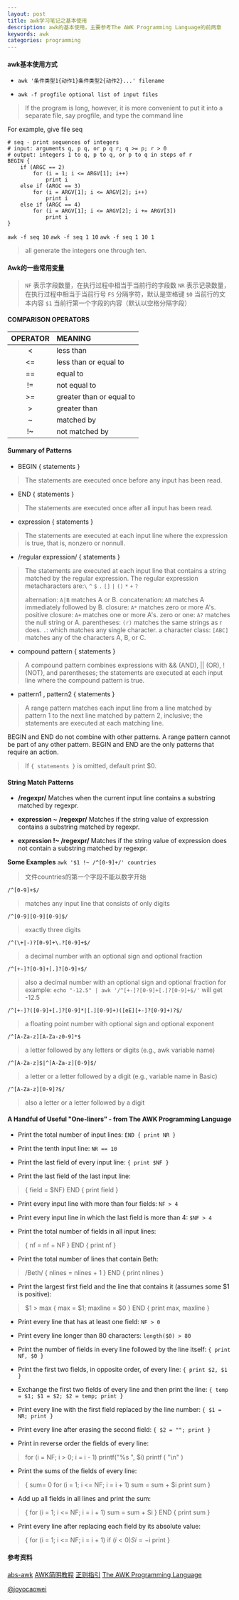 ```yaml
---
layout: post
title: awk学习笔记之基本使用
description: awk的基本使用，主要参考The AWK Programming Language的前两章
keywords: awk
categories: programming
---
```


#### awk基本使用方式
- `awk '条件类型1{动作1}条件类型2{动作2}...' filename`

- `awk -f progfile optional list of input files`
>If the program is long, however, it is more convenient to put it into a separate file, say progfile, and type the command line

For example, give file seq

```
# seq - print sequences of integers
# input: arguments q, p q, or p q r; q >= p; r > 0
# output: integers 1 to q, p to q, or p to q in steps of r
BEGIN {
	if (ARGC == 2)
		for (i = 1; i <= ARGV[1]; i++)
			print i
	else if (ARGC == 3)
		for (i = ARGV[1]; i <= ARGV[2]; i++)
			print i
	else if (ARGC == 4)
		for (i = ARGV[1]; i <= ARGV[2]; i += ARGV[3])
			print i
}
```

`awk -f seq 10`
`awk -f seq 1 10`
`awk -f seq 1 10 1`
>all generate the integers one through ten.

#### Awk的一些常用变量
>`NF` 表示字段数量，在执行过程中相当于当前行的字段数
`NR` 表示记录数量，在执行过程中相当于当前行号
`FS` 分隔字符，默认是空格键
`$0` 当前行的文本内容
`$1` 当前行第一个字段的内容（默认以空格分隔字段）

#### COMPARISON OPERATORS

|OPERATOR | MEANING
|:-------:| :-------
|<        | less than
|<=       | less than or equal to
|==       | equal to
|!=       | not equal to
|>=       | greater than or equal to
|>        | greater than
|~        | matched by
|!~       | not matched by

#### Summary of Patterns
- BEGIN { statements }
>The statements are executed once before any input has been read.

- END { statements }
>The statements are executed once after all input has been read.

- expression { statements }
>The statements are executed at each input line where the expression is true, that is,
nonzero or nonnull.

- /regular expression/ { statements }
>The statements are executed at each input line that contains a string matched by the regular expression.
The regular expression metacharacters are:`\` `^` `$` `.` `[]` `|` `()` `*` `+` `?`
>
>alternation: `A|B` matches A or B.
concatenation: `AB` matches A immediately followed by B.
closure: `A*` matches zero or more A's.
positive closure: `A+` matches one or more A's.
zero or one: `A?` matches the null string or A.
parentheses: `(r)` matches the same strings as r does.
`.`: which matches any single character.
a character class: `[ABC]` matches any of the characters A, B, or C.


- compound pattern { statements }
>A compound pattern combines expressions with && (AND), || (OR), ! (NOT), and
parentheses; the statements are executed at each input line where the compound
pattern is true.

- pattern1 , pattern2 { statements }
>A range pattern matches each input line from a line matched by pattern 1 to the next
line matched by pattern 2, inclusive; the statements are executed at each matching
line.

BEGIN and END do not combine with other patterns. A range pattern cannot be part of
any other pattern. BEGIN and END are the only patterns that require an action.
>If `{ statements }` is omitted, default print $0.

#### String Match Patterns
- **/regexpr/**
Matches when the current input line contains a substring matched by regexpr.

-  **expression ~ /regexpr/**
Matches if the string value of expression contains a substring matched by regexpr.

- **expression !~ /regexpr/**
Matches if the string value of expression does not contain a substring matched by regexpr.

**Some Examples**
`awk '$1 !~ /^[0-9]+/' countries`
>文件countries的第一个字段不能以数字开始

`/^[0-9]+$/`
>matches any input line that consists of only digits

`/^[0-9][0-9][0-9]$/`
>exactly three digits

`/^(\+|-)?[0-9]+\.?[0-9]+$/`
>a decimal number with an optional sign and optional fraction

`/^[+-]?[0-9]+[.]?[0-9]+$/`
>also a decimal number with an optional sign and optional fraction
for example: `echo "-12.5" | awk '/^[+-]?[0-9]+[.]?[0-9]+$/'` will get -12.5

`/^[+-]?([0-9]+[.]?[0-9]*|[.][0-9]+)([eE][+-]?[0-9]+)?$/`
>a floating point number with optional sign and optional exponent

`/^[A-Za-z][A-Za-z0-9]*$`
>a letter followed by any letters or digits (e.g., awk variable name)

`/^[A-Za-z]$|^[A-Za-z][0-9]$/`
>a letter or a letter followed by a digit (e.g., variable name in Basic)

`/^[A-Za-z][0-9]?$/`
>also a letter or a letter followed by a digit

#### A Handful of Useful "One-liners" - from The AWK Programming Language

- Print the total number of input lines:
`END { print NR }`

- Print the tenth input line:
`NR == 10`

- Print the last field of every input line:
`{ print $NF }`

- Print the last field of the last input line:
>{ field = $NF}
 END { print field }

- Print every input line with more than four fields:
`NF > 4`

- Print every input line in which the last field is more than 4:
`$NF > 4`

- Print the total number of fields in all input lines:
>{ nf = nf + NF }
END { print nf }

- Print the total number of lines that contain Beth:
>/Beth/ { nlines = nlines + 1 }
END { print nlines }

- Print the largest first field and the line that contains it (assumes some $1 is positive):
>$1 > max { max = $1; maxline = $0 }
END { print max, maxline }

- Print every line that has at least one field:
`NF > 0`

- Print every line longer than 80 characters:
`length($0) > 80`

- Print the number of fields in every line followed by the line itself:
`{ print NF, $0 }`

- Print the first two fields, in opposite order, of every line:
`{ print $2, $1 }`

- Exchange the first two fields of every line and then print the line:
`{ temp = $1; $1 = $2; $2 = temp; print }`

- Print every line with the first field replaced by the line number:
`{ $1 = NR; print }`

- Print every line after erasing the second field:
`{ $2 = ""; print }`

- Print in reverse order the fields of every line:
>for (i = NF; i > 0; i = i - 1) printf("%s ", $i)
printf ( "\n" )

- Print the sums of the fields of every line:
>{ sum= 0
  for (i = 1; i <= NF; i = i + 1) sum = sum + $i
  print sum
}

- Add up all fields in all lines and print the sum:
>{ for (i = 1; i <= NF; i = i + 1) sum = sum + Si }
END { print sum }

- Print every line after replacing each field by its absolute value:
>{ for (i = 1; i <= NF; i = i + 1) if ($i < 0) Si = -$i
  print
}

#### 参考资料
[abs-awk](http://tldp.org/LDP/abs/html/awk.html)
[AWK简明教程](http://coolshell.cn/articles/9070.html)
[正则指引](http://book.douban.com/subject/10591096/)
[The AWK Programming Language](plan9.bell-labs.com/cm/cs/awkbook/)


[@joyocaowei](mailto:joyocaowei@gmail.com)
